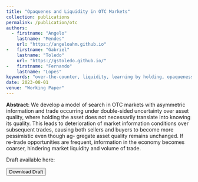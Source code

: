 ```yaml
---
title: "Opaquenes and Liquidity in OTC Markets"
collection: publications
permalink: /publication/otc
authors:
  - firstname: "Angelo"
    lastname: "Mendes"
    url: "https://angeloahm.github.io"
-   firstname: "Gabriel"
    lastname: "Toledo"
    url: "https://gstoledo.github.io/"
-   firstname: "Fernando"
    lastname: "Lopes"
keywords: "over-the-counter, liquidity, learning by holding, opaqueness"
date: 2023-08-01
venue: "Working Paper"
---
```


**Abstract**: We develop a model of search in OTC markets with asymmetric information and trade occurring under double-sided uncertainty over asset quality, where holding the asset does not necessarily translate into knowing its quality. This leads to deterioration of market information conditions over subsequent trades, causing both sellers and buyers to become more pessimistic even though ag- gregate asset quality remains unchanged. If re-trade opportunities are frequent, information in the economy becomes coarser, hindering market liquidity and volume of trade.

Draft available here:

<a href="../files/LMT_draft.pdf">
<button class="btn"><i class="fa fa-download"></i> Download Draft</button>
</a>
